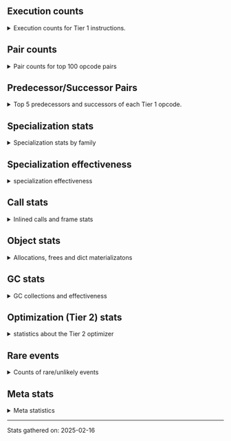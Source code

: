 ## Execution counts

<details>
<summary> Execution counts for Tier 1 instructions. </summary>


The "miss ratio" column shows the percentage of times the instruction
executed that it deoptimized. When this happens, the base unspecialized
instruction is not counted.

<table>
<thead>
<tr>
<th align="left">Name</th>
<th align="right">Base Count</th>
<th align="right">Head Count</th>
<th align="right">Change</th>
</tr>
</thead>
<tbody>
<tr>
<td align="left">JUMP_BACKWARD_NO_JIT</td>
<td align="right">13,055,480</td>
<td align="right">543</td>
<td align="right">-100.0%</td>
</tr>
<tr>
<td align="left">UNPACK_SEQUENCE_TUPLE</td>
<td align="right">857,665</td>
<td align="right">46,429</td>
<td align="right">-94.6%</td>
</tr>
<tr>
<td align="left">DICT_MERGE</td>
<td align="right">462,686</td>
<td align="right">59,119</td>
<td align="right">-87.2%</td>
</tr>
<tr>
<td align="left">COMPARE_OP</td>
<td align="right">355,072</td>
<td align="right">661,406</td>
<td align="right">86.3%</td>
</tr>
<tr>
<td align="left">BINARY_OP</td>
<td align="right">516,550</td>
<td align="right">108,609</td>
<td align="right">-79.0%</td>
</tr>
<tr>
<td align="left">POP_JUMP_IF_NONE</td>
<td align="right">1,128,854</td>
<td align="right">365,511</td>
<td align="right">-67.6%</td>
</tr>
<tr>
<td align="left">CALL_METHOD_DESCRIPTOR_O</td>
<td align="right">604,272</td>
<td align="right">204,594</td>
<td align="right">-66.1%</td>
</tr>
<tr>
<td align="left">BINARY_OP_SUBTRACT_FLOAT</td>
<td align="right">301,497</td>
<td align="right">467,869</td>
<td align="right">55.2%</td>
</tr>
<tr>
<td align="left">TO_BOOL_LIST</td>
<td align="right">624,000</td>
<td align="right">956,761</td>
<td align="right">53.3%</td>
</tr>
<tr>
<td align="left">LIST_EXTEND</td>
<td align="right">211,602</td>
<td align="right">322,538</td>
<td align="right">52.4%</td>
</tr>
<tr>
<td align="left">BINARY_OP_SUBSCR_LIST_INT</td>
<td align="right">219,916</td>
<td align="right">330,852</td>
<td align="right">50.4%</td>
</tr>
<tr>
<td align="left">LOAD_ATTR_PROPERTY</td>
<td align="right">467,655</td>
<td align="right">689,508</td>
<td align="right">47.4%</td>
</tr>
<tr>
<td align="left">LOAD_FAST_AND_CLEAR</td>
<td align="right">351,458</td>
<td align="right">517,896</td>
<td align="right">47.4%</td>
</tr>
<tr>
<td align="left">IMPORT_FROM</td>
<td align="right">234,936</td>
<td align="right">345,840</td>
<td align="right">47.2%</td>
</tr>
<tr>
<td align="left">IMPORT_NAME</td>
<td align="right">235,259</td>
<td align="right">346,163</td>
<td align="right">47.1%</td>
</tr>
<tr>
<td align="left">FOR_ITER_RANGE</td>
<td align="right">355,828</td>
<td align="right">522,241</td>
<td align="right">46.8%</td>
</tr>
<tr>
<td align="left">BINARY_OP_ADD_INT</td>
<td align="right">856,264</td>
<td align="right">456,804</td>
<td align="right">-46.7%</td>
</tr>
<tr>
<td align="left">BINARY_OP_ADD_FLOAT</td>
<td align="right">119,604</td>
<td align="right">173,806</td>
<td align="right">45.3%</td>
</tr>
<tr>
<td align="left">LIST_APPEND</td>
<td align="right">383,811</td>
<td align="right">549,342</td>
<td align="right">43.1%</td>
</tr>
<tr>
<td align="left">CALL_KW_PY</td>
<td align="right">136,063</td>
<td align="right">191,531</td>
<td align="right">40.8%</td>
</tr>
<tr>
<td align="left">UNARY_NOT</td>
<td align="right">138,621</td>
<td align="right">194,105</td>
<td align="right">40.0%</td>
</tr>
<tr>
<td align="left">CALL_BOUND_METHOD_GENERAL</td>
<td align="right">141,965</td>
<td align="right">197,441</td>
<td align="right">39.1%</td>
</tr>
<tr>
<td align="left">STORE_FAST_STORE_FAST</td>
<td align="right">3,187,441</td>
<td align="right">1,992,853</td>
<td align="right">-37.5%</td>
</tr>
<tr>
<td align="left">COMPARE_OP_STR</td>
<td align="right">1,015,107</td>
<td align="right">658,785</td>
<td align="right">-35.1%</td>
</tr>
<tr>
<td align="left">PUSH_NULL</td>
<td align="right">6,563,775</td>
<td align="right">4,506,075</td>
<td align="right">-31.3%</td>
</tr>
<tr>
<td align="left">CALL_BUILTIN_CLASS</td>
<td align="right">1,093,454</td>
<td align="right">1,426,292</td>
<td align="right">30.4%</td>
</tr>
<tr>
<td align="left">COMPARE_OP_INT</td>
<td align="right">2,399,502</td>
<td align="right">1,673,143</td>
<td align="right">-30.3%</td>
</tr>
<tr>
<td align="left">CALL_LIST_APPEND</td>
<td align="right">127,449</td>
<td align="right">92,299</td>
<td align="right">-27.6%</td>
</tr>
<tr>
<td align="left">POP_JUMP_IF_TRUE</td>
<td align="right">2,045,322</td>
<td align="right">2,564,778</td>
<td align="right">25.4%</td>
</tr>
<tr>
<td align="left">LOAD_ATTR_INSTANCE_VALUE</td>
<td align="right">15,707,699</td>
<td align="right">11,785,612</td>
<td align="right">-25.0%</td>
</tr>
<tr>
<td align="left">NOP</td>
<td align="right">7,224,015</td>
<td align="right">5,428,053</td>
<td align="right">-24.9%</td>
</tr>
<tr>
<td align="left">RETURN_VALUE</td>
<td align="right">19,011,805</td>
<td align="right">23,326,336</td>
<td align="right">22.7%</td>
</tr>
<tr>
<td align="left">LOAD_FAST_CHECK</td>
<td align="right">736,351</td>
<td align="right">902,731</td>
<td align="right">22.6%</td>
</tr>
<tr>
<td align="left">CALL_METHOD_DESCRIPTOR_NOARGS</td>
<td align="right">1,019,235</td>
<td align="right">1,240,758</td>
<td align="right">21.7%</td>
</tr>
<tr>
<td align="left">LOAD_ATTR_METHOD_NO_DICT</td>
<td align="right">4,370,148</td>
<td align="right">3,431,255</td>
<td align="right">-21.5%</td>
</tr>
<tr>
<td align="left">LOAD_CONST_MORTAL</td>
<td align="right">780,114</td>
<td align="right">946,485</td>
<td align="right">21.3%</td>
</tr>
<tr>
<td align="left">CALL_LEN</td>
<td align="right">262,855</td>
<td align="right">318,346</td>
<td align="right">21.1%</td>
</tr>
<tr>
<td align="left">STORE_ATTR_INSTANCE_VALUE</td>
<td align="right">3,429,669</td>
<td align="right">4,139,494</td>
<td align="right">20.7%</td>
</tr>
<tr>
<td align="left">CALL_METHOD_DESCRIPTOR_FAST</td>
<td align="right">1,546,936</td>
<td align="right">1,229,322</td>
<td align="right">-20.5%</td>
</tr>
<tr>
<td align="left">TO_BOOL_BOOL</td>
<td align="right">3,123,631</td>
<td align="right">3,725,776</td>
<td align="right">19.3%</td>
</tr>
<tr>
<td align="left">LOAD_ATTR</td>
<td align="right">5,764,771</td>
<td align="right">6,826,209</td>
<td align="right">18.4%</td>
</tr>
<tr>
<td align="left">LOAD_ATTR_NONDESCRIPTOR_WITH_VALUES</td>
<td align="right">975,897</td>
<td align="right">1,143,101</td>
<td align="right">17.1%</td>
</tr>
<tr>
<td align="left">BUILD_LIST</td>
<td align="right">1,082,058</td>
<td align="right">1,259,378</td>
<td align="right">16.4%</td>
</tr>
<tr>
<td align="left">GET_ITER</td>
<td align="right">2,311,916</td>
<td align="right">2,655,657</td>
<td align="right">14.9%</td>
</tr>
<tr>
<td align="left">CONTAINS_OP_DICT</td>
<td align="right">1,135,304</td>
<td align="right">969,332</td>
<td align="right">-14.6%</td>
</tr>
<tr>
<td align="left">UNARY_INVERT</td>
<td align="right">949,803</td>
<td align="right">815,721</td>
<td align="right">-14.1%</td>
</tr>
<tr>
<td align="left">STORE_SUBSCR_DICT</td>
<td align="right">1,197,941</td>
<td align="right">1,031,711</td>
<td align="right">-13.9%</td>
</tr>
<tr>
<td align="left">LOAD_SUPER_ATTR_METHOD</td>
<td align="right">1,145,820</td>
<td align="right">1,303,998</td>
<td align="right">13.8%</td>
</tr>
<tr>
<td align="left">BUILD_MAP</td>
<td align="right">1,343,105</td>
<td align="right">1,161,395</td>
<td align="right">-13.5%</td>
</tr>
<tr>
<td align="left">COPY_FREE_VARS</td>
<td align="right">1,174,069</td>
<td align="right">1,332,247</td>
<td align="right">13.5%</td>
</tr>
<tr>
<td align="left">INTERPRETER_EXIT</td>
<td align="right">7,091,197</td>
<td align="right">8,034,089</td>
<td align="right">13.3%</td>
</tr>
<tr>
<td align="left">LOAD_DEREF</td>
<td align="right">1,211,890</td>
<td align="right">1,370,068</td>
<td align="right">13.1%</td>
</tr>
<tr>
<td align="left">LOAD_SPECIAL</td>
<td align="right">2,851,222</td>
<td align="right">2,479,580</td>
<td align="right">-13.0%</td>
</tr>
<tr>
<td align="left">CALL_BUILTIN_FAST</td>
<td align="right">639,328</td>
<td align="right">715,047</td>
<td align="right">11.8%</td>
</tr>
<tr>
<td align="left">BUILD_TUPLE</td>
<td align="right">3,027,981</td>
<td align="right">3,381,080</td>
<td align="right">11.7%</td>
</tr>
<tr>
<td align="left">LOAD_CONST_IMMORTAL</td>
<td align="right">12,289,475</td>
<td align="right">13,635,173</td>
<td align="right">11.0%</td>
</tr>
<tr>
<td align="left">POP_TOP</td>
<td align="right">15,689,394</td>
<td align="right">17,333,835</td>
<td align="right">10.5%</td>
</tr>
<tr>
<td align="left">LOAD_GLOBAL_BUILTIN</td>
<td align="right">5,323,201</td>
<td align="right">5,853,194</td>
<td align="right">10.0%</td>
</tr>
<tr>
<td align="left">LOAD_ATTR_METHOD_WITH_VALUES</td>
<td align="right">5,361,336</td>
<td align="right">5,891,294</td>
<td align="right">9.9%</td>
</tr>
<tr>
<td align="left">TO_BOOL_INT</td>
<td align="right">3,088,739</td>
<td align="right">3,366,192</td>
<td align="right">9.0%</td>
</tr>
<tr>
<td align="left">POP_JUMP_IF_NOT_NONE</td>
<td align="right">2,896,871</td>
<td align="right">2,642,795</td>
<td align="right">-8.8%</td>
</tr>
<tr>
<td align="left">CALL_ISINSTANCE</td>
<td align="right">735,298</td>
<td align="right">671,619</td>
<td align="right">-8.7%</td>
</tr>
<tr>
<td align="left">CALL_PY_EXACT_ARGS</td>
<td align="right">8,388,300</td>
<td align="right">9,112,056</td>
<td align="right">8.6%</td>
</tr>
<tr>
<td align="left">RESUME_CHECK</td>
<td align="right">24,027,974</td>
<td align="right">25,948,756</td>
<td align="right">8.0%</td>
</tr>
<tr>
<td align="left">FOR_ITER_LIST</td>
<td align="right">6,883,813</td>
<td align="right">6,390,378</td>
<td align="right">-7.2%</td>
</tr>
<tr>
<td align="left">LOAD_GLOBAL_MODULE</td>
<td align="right">11,014,252</td>
<td align="right">11,791,442</td>
<td align="right">7.1%</td>
</tr>
<tr>
<td align="left">BINARY_OP_EXTEND</td>
<td align="right">4,235,828</td>
<td align="right">4,503,875</td>
<td align="right">6.3%</td>
</tr>
<tr>
<td align="left">TO_BOOL</td>
<td align="right">625,063</td>
<td align="right">589,932</td>
<td align="right">-5.6%</td>
</tr>
<tr>
<td align="left">LOAD_FAST_LOAD_FAST</td>
<td align="right">9,820,687</td>
<td align="right">10,230,479</td>
<td align="right">4.2%</td>
</tr>
<tr>
<td align="left">LOAD_FAST</td>
<td align="right">64,429,966</td>
<td align="right">62,001,873</td>
<td align="right">-3.8%</td>
</tr>
<tr>
<td align="left">POP_JUMP_IF_FALSE</td>
<td align="right">10,420,448</td>
<td align="right">10,083,482</td>
<td align="right">-3.2%</td>
</tr>
<tr>
<td align="left">TO_BOOL_ALWAYS_TRUE</td>
<td align="right">351</td>
<td align="right">340</td>
<td align="right">-3.1%</td>
</tr>
<tr>
<td align="left">CALL_PY_GENERAL</td>
<td align="right">2,634,822</td>
<td align="right">2,556,152</td>
<td align="right">-3.0%</td>
</tr>
<tr>
<td align="left">COPY</td>
<td align="right">6,559,498</td>
<td align="right">6,379,025</td>
<td align="right">-2.8%</td>
</tr>
<tr>
<td align="left">JUMP_BACKWARD_NO_INTERRUPT</td>
<td align="right">4,946</td>
<td align="right">4,821</td>
<td align="right">-2.5%</td>
</tr>
<tr>
<td align="left">JUMP_FORWARD</td>
<td align="right">1,098,169</td>
<td align="right">1,124,929</td>
<td align="right">2.4%</td>
</tr>
<tr>
<td align="left">CALL</td>
<td align="right">4,626</td>
<td align="right">4,518</td>
<td align="right">-2.3%</td>
</tr>
<tr>
<td align="left">STORE_FAST</td>
<td align="right">20,336,970</td>
<td align="right">19,873,846</td>
<td align="right">-2.3%</td>
</tr>
<tr>
<td align="left">POP_ITER</td>
<td align="right">1,643,511</td>
<td align="right">1,680,246</td>
<td align="right">2.2%</td>
</tr>
<tr>
<td align="left">LOAD_ATTR_MODULE</td>
<td align="right">2,447,534</td>
<td align="right">2,397,410</td>
<td align="right">-2.0%</td>
</tr>
<tr>
<td align="left">JUMP_BACKWARD</td>
<td align="right">105</td>
<td align="right">107</td>
<td align="right">1.9%</td>
</tr>
<tr>
<td align="left">UNPACK_SEQUENCE_TWO_TUPLE</td>
<td align="right">1,095,334</td>
<td align="right">1,115,566</td>
<td align="right">1.8%</td>
</tr>
<tr>
<td align="left">LOAD_GLOBAL</td>
<td align="right">3,256</td>
<td align="right">3,199</td>
<td align="right">-1.8%</td>
</tr>
<tr>
<td align="left">BINARY_OP_MULTIPLY_FLOAT</td>
<td align="right">69,638</td>
<td align="right">68,756</td>
<td align="right">-1.3%</td>
</tr>
<tr>
<td align="left">BINARY_OP_SUBSCR_STR_INT</td>
<td align="right">69,638</td>
<td align="right">68,756</td>
<td align="right">-1.3%</td>
</tr>
<tr>
<td align="left">RESUME</td>
<td align="right">484</td>
<td align="right">489</td>
<td align="right">1.0%</td>
</tr>
<tr>
<td align="left">CALL_BUILTIN_O</td>
<td align="right">87,314</td>
<td align="right">86,432</td>
<td align="right">-1.0%</td>
</tr>
<tr>
<td align="left">CHECK_EXC_MATCH</td>
<td align="right">13,345</td>
<td align="right">13,219</td>
<td align="right">-0.9%</td>
</tr>
<tr>
<td align="left">POP_EXCEPT</td>
<td align="right">17,568</td>
<td align="right">17,442</td>
<td align="right">-0.7%</td>
</tr>
<tr>
<td align="left">PUSH_EXC_INFO</td>
<td align="right">17,568</td>
<td align="right">17,442</td>
<td align="right">-0.7%</td>
</tr>
<tr>
<td align="left">CALL_NON_PY_GENERAL</td>
<td align="right">6,525,532</td>
<td align="right">6,487,107</td>
<td align="right">-0.6%</td>
</tr>
<tr>
<td align="left">LOAD_SMALL_INT</td>
<td align="right">3,331,370</td>
<td align="right">3,316,840</td>
<td align="right">-0.4%</td>
</tr>
<tr>
<td align="left">LOAD_CONST</td>
<td align="right">1,624</td>
<td align="right">1,627</td>
<td align="right">0.2%</td>
</tr>
<tr>
<td align="left">SWAP</td>
<td align="right">4,854,556</td>
<td align="right">4,860,026</td>
<td align="right">0.1%</td>
</tr>
<tr>
<td align="left">FOR_ITER</td>
<td align="right">940,663</td>
<td align="right">939,633</td>
<td align="right">-0.1%</td>
</tr>
<tr>
<td align="left">BINARY_OP_SUBTRACT_INT</td>
<td align="right">102,252</td>
<td align="right">102,161</td>
<td align="right">-0.1%</td>
</tr>
<tr>
<td align="left">LOAD_ATTR_METHOD_LAZY_DICT</td>
<td align="right">97,337</td>
<td align="right">97,405</td>
<td align="right">0.1%</td>
</tr>
<tr>
<td align="left">IS_OP</td>
<td align="right">34,054</td>
<td align="right">34,044</td>
<td align="right">-0.0%</td>
</tr>
<tr>
<td align="left">CALL_BOUND_METHOD_EXACT_ARGS</td>
<td align="right">35,132</td>
<td align="right">35,141</td>
<td align="right">0.0%</td>
</tr>
<tr>
<td align="left">STORE_FAST_LOAD_FAST</td>
<td align="right">4,724,481</td>
<td align="right">4,723,599</td>
<td align="right">-0.0%</td>
</tr>
<tr>
<td align="left">STORE_SUBSCR</td>
<td align="right">21,470</td>
<td align="right">21,467</td>
<td align="right">-0.0%</td>
</tr>
<tr>
<td align="left">CALL_BUILTIN_FAST_WITH_KEYWORDS</td>
<td align="right">928,794</td>
<td align="right">928,846</td>
<td align="right">0.0%</td>
</tr>
<tr>
<td align="left">TO_BOOL_NONE</td>
<td align="right">191,026</td>
<td align="right">191,016</td>
<td align="right">-0.0%</td>
</tr>
<tr>
<td align="left">STORE_ATTR</td>
<td align="right">81,660</td>
<td align="right">81,657</td>
<td align="right">-0.0%</td>
</tr>
<tr>
<td align="left">CALL_FUNCTION_EX</td>
<td align="right">1,818,692</td>
<td align="right">1,818,700</td>
<td align="right">0.0%</td>
</tr>
<tr>
<td align="left">YIELD_VALUE</td>
<td align="right">5,068,282</td>
<td align="right">5,068,282</td>
<td align="right">0.0%</td>
</tr>
<tr>
<td align="left">FOR_ITER_GEN</td>
<td align="right">4,653,742</td>
<td align="right">4,653,742</td>
<td align="right">0.0%</td>
</tr>
<tr>
<td align="left">CALL_TUPLE_1</td>
<td align="right">426,672</td>
<td align="right">426,672</td>
<td align="right">0.0%</td>
</tr>
<tr>
<td align="left">MAKE_CELL</td>
<td align="right">105,142</td>
<td align="right">105,142</td>
<td align="right">0.0%</td>
</tr>
<tr>
<td align="left">STORE_DEREF</td>
<td align="right">105,110</td>
<td align="right">105,110</td>
<td align="right">0.0%</td>
</tr>
<tr>
<td align="left">BINARY_OP_SUBSCR_DICT</td>
<td align="right">84,725</td>
<td align="right">84,725</td>
<td align="right">0.0%</td>
</tr>
<tr>
<td align="left">CALL_KW_NON_PY</td>
<td align="right">77,368</td>
<td align="right">77,368</td>
<td align="right">0.0%</td>
</tr>
<tr>
<td align="left">DELETE_SUBSCR</td>
<td align="right">67,589</td>
<td align="right">67,589</td>
<td align="right">0.0%</td>
</tr>
<tr>
<td align="left">DELETE_ATTR</td>
<td align="right">63,345</td>
<td align="right">63,345</td>
<td align="right">0.0%</td>
</tr>
<tr>
<td align="left">CALL_ALLOC_AND_ENTER_INIT</td>
<td align="right">55,866</td>
<td align="right">55,866</td>
<td align="right">0.0%</td>
</tr>
<tr>
<td align="left">EXIT_INIT_CHECK</td>
<td align="right">55,862</td>
<td align="right">55,862</td>
<td align="right">0.0%</td>
</tr>
<tr>
<td align="left">CALL_METHOD_DESCRIPTOR_FAST_WITH_KEYWORDS</td>
<td align="right">51,440</td>
<td align="right">51,440</td>
<td align="right">0.0%</td>
</tr>
<tr>
<td align="left">BINARY_OP_SUBSCR_TUPLE_INT</td>
<td align="right">44,014</td>
<td align="right">44,014</td>
<td align="right">0.0%</td>
</tr>
<tr>
<td align="left">MAKE_FUNCTION</td>
<td align="right">42,904</td>
<td align="right">42,904</td>
<td align="right">0.0%</td>
</tr>
<tr>
<td align="left">LOAD_ATTR_CLASS</td>
<td align="right">38,452</td>
<td align="right">38,452</td>
<td align="right">0.0%</td>
</tr>
<tr>
<td align="left">FORMAT_SIMPLE</td>
<td align="right">38,409</td>
<td align="right">38,409</td>
<td align="right">0.0%</td>
</tr>
<tr>
<td align="left">BUILD_STRING</td>
<td align="right">29,697</td>
<td align="right">29,697</td>
<td align="right">0.0%</td>
</tr>
<tr>
<td align="left">SET_FUNCTION_ATTRIBUTE</td>
<td align="right">29,559</td>
<td align="right">29,559</td>
<td align="right">0.0%</td>
</tr>
<tr>
<td align="left">LOAD_SUPER_ATTR_ATTR</td>
<td align="right">23,800</td>
<td align="right">23,800</td>
<td align="right">0.0%</td>
</tr>
<tr>
<td align="left">TO_BOOL_STR</td>
<td align="right">21,938</td>
<td align="right">21,938</td>
<td align="right">0.0%</td>
</tr>
<tr>
<td align="left">BINARY_OP_INPLACE_ADD_UNICODE</td>
<td align="right">20,988</td>
<td align="right">20,988</td>
<td align="right">0.0%</td>
</tr>
<tr>
<td align="left">FOR_ITER_TUPLE</td>
<td align="right">17,858</td>
<td align="right">17,858</td>
<td align="right">0.0%</td>
</tr>
<tr>
<td align="left">CONVERT_VALUE</td>
<td align="right">17,404</td>
<td align="right">17,404</td>
<td align="right">0.0%</td>
</tr>
<tr>
<td align="left">BINARY_SLICE</td>
<td align="right">14,143</td>
<td align="right">14,143</td>
<td align="right">0.0%</td>
</tr>
<tr>
<td align="left">RETURN_GENERATOR</td>
<td align="right">12,839</td>
<td align="right">12,839</td>
<td align="right">0.0%</td>
</tr>
<tr>
<td align="left">RERAISE</td>
<td align="right">12,672</td>
<td align="right">12,672</td>
<td align="right">0.0%</td>
</tr>
<tr>
<td align="left">LOAD_ATTR_SLOT</td>
<td align="right">10,286</td>
<td align="right">10,286</td>
<td align="right">0.0%</td>
</tr>
<tr>
<td align="left">STORE_ATTR_SLOT</td>
<td align="right">9,870</td>
<td align="right">9,870</td>
<td align="right">0.0%</td>
</tr>
<tr>
<td align="left">CALL_STR_1</td>
<td align="right">8,491</td>
<td align="right">8,491</td>
<td align="right">0.0%</td>
</tr>
<tr>
<td align="left">END_FOR</td>
<td align="right">8,446</td>
<td align="right">8,446</td>
<td align="right">0.0%</td>
</tr>
<tr>
<td align="left">RAISE_VARARGS</td>
<td align="right">4,227</td>
<td align="right">4,227</td>
<td align="right">0.0%</td>
</tr>
<tr>
<td align="left">WITH_EXCEPT_START</td>
<td align="right">4,223</td>
<td align="right">4,223</td>
<td align="right">0.0%</td>
</tr>
<tr>
<td align="left">STORE_NAME</td>
<td align="right">806</td>
<td align="right">806</td>
<td align="right">0.0%</td>
</tr>
<tr>
<td align="left">BINARY_OP_ADD_UNICODE</td>
<td align="right">522</td>
<td align="right">522</td>
<td align="right">0.0%</td>
</tr>
<tr>
<td align="left">CONTAINS_OP_SET</td>
<td align="right">415</td>
<td align="right">415</td>
<td align="right">0.0%</td>
</tr>
<tr>
<td align="left">CONTAINS_OP</td>
<td align="right">322</td>
<td align="right">322</td>
<td align="right">0.0%</td>
</tr>
<tr>
<td align="left">LOAD_NAME</td>
<td align="right">267</td>
<td align="right">267</td>
<td align="right">0.0%</td>
</tr>
<tr>
<td align="left">CALL_KW</td>
<td align="right">183</td>
<td align="right">183</td>
<td align="right">0.0%</td>
</tr>
<tr>
<td align="left">CALL_TYPE_1</td>
<td align="right">154</td>
<td align="right">154</td>
<td align="right">0.0%</td>
</tr>
<tr>
<td align="left">UNPACK_SEQUENCE</td>
<td align="right">149</td>
<td align="right">149</td>
<td align="right">0.0%</td>
</tr>
<tr>
<td align="left">EXTENDED_ARG</td>
<td align="right">129</td>
<td align="right">129</td>
<td align="right">0.0%</td>
</tr>
<tr>
<td align="left">DELETE_FAST</td>
<td align="right">128</td>
<td align="right">128</td>
<td align="right">0.0%</td>
</tr>
<tr>
<td align="left">LOAD_SUPER_ATTR</td>
<td align="right">68</td>
<td align="right">68</td>
<td align="right">0.0%</td>
</tr>
<tr>
<td align="left">LOAD_BUILD_CLASS</td>
<td align="right">42</td>
<td align="right">42</td>
<td align="right">0.0%</td>
</tr>
<tr>
<td align="left">LOAD_LOCALS</td>
<td align="right">38</td>
<td align="right">38</td>
<td align="right">0.0%</td>
</tr>
<tr>
<td align="left">COMPARE_OP_FLOAT</td>
<td align="right">29</td>
<td align="right">29</td>
<td align="right">0.0%</td>
</tr>
<tr>
<td align="left">CALL_INTRINSIC_1</td>
<td align="right">16</td>
<td align="right">16</td>
<td align="right">0.0%</td>
</tr>
<tr>
<td align="left">LOAD_ATTR_CLASS_WITH_METACLASS_CHECK</td>
<td align="right">12</td>
<td align="right">12</td>
<td align="right">0.0%</td>
</tr>
<tr>
<td align="left">DELETE_NAME</td>
<td align="right">6</td>
<td align="right">6</td>
<td align="right">0.0%</td>
</tr>
<tr>
<td align="left">STORE_GLOBAL</td>
<td align="right">4</td>
<td align="right">4</td>
<td align="right">0.0%</td>
</tr>
<tr>
<td align="left">BINARY_OP_SUBSCR_GETITEM</td>
<td align="right">3</td>
<td align="right">3</td>
<td align="right">0.0%</td>
</tr>
<tr>
<td align="left">BUILD_SET</td>
<td align="right">2</td>
<td align="right">2</td>
<td align="right">0.0%</td>
</tr>
<tr>
<td align="left">MAP_ADD</td>
<td align="right">1</td>
<td align="right">1</td>
<td align="right">0.0%</td>
</tr>
<tr>
<td align="left">JUMP_BACKWARD_JIT</td>
<td align="right"></td>
<td align="right">11,322,081</td>
<td align="right"></td>
</tr>
<tr>
<td align="left">ENTER_EXECUTOR</td>
<td align="right"></td>
<td align="right">1,902,349</td>
<td align="right"></td>
</tr>
<tr>
<td align="left">NOT_TAKEN</td>
<td align="right"></td>
<td align="right">16,579</td>
<td align="right"></td>
</tr>
</tbody>
</table>


</details>

## Pair counts

<details>
<summary> Pair counts for top 100 opcode pairs </summary>


Pairs of specialized operations that deoptimize and are then followed by
the corresponding unspecialized instruction are not counted as pairs.

Not included in comparative output.


</details>

## Predecessor/Successor Pairs

<details>
<summary> Top 5 predecessors and successors of each Tier 1 opcode. </summary>


This does not include the unspecialized instructions that occur after a
specialized instruction deoptimizes.

Not included in comparative output.


</details>

## Specialization stats

<details>
<summary> Specialization stats by family </summary>

### BINARY_OP

<details>
<summary> specialization stats for BINARY_OP family </summary>

<table>
<thead>
<tr>
<th align="left">Kind</th>
<th align="right">Base Count</th>
<th align="right">Base Ratio</th>
<th align="right">Head Count</th>
<th align="right">Head Ratio</th>
<th align="right">Change</th>
</tr>
</thead>
<tbody>
<tr>
<td align="left">
miss
<details>
<summary>ⓘ</summary>

Specialized instructions that deopt.
</details>
</td>
<td align="right">131,346</td>
<td align="right">2.0%</td>
<td align="right">13,521</td>
<td align="right">0.2%</td>
<td align="right">-89.7%</td>
</tr>
<tr>
<td align="left">
deferred
<details>
<summary>ⓘ</summary>

Lists the number of "deferred" (i.e. not specialized) instructions executed.
</details>
</td>
<td align="right">515,490</td>
<td align="right">7.8%</td>
<td align="right">107,668</td>
<td align="right">1.7%</td>
<td align="right">-79.1%</td>
</tr>
<tr>
<td align="left">
hit
<details>
<summary>ⓘ</summary>

Specialized instructions that complete.
</details>
</td>
<td align="right">5,993,543</td>
<td align="right">90.2%</td>
<td align="right">6,309,610</td>
<td align="right">98.1%</td>
<td align="right">5.3%</td>
</tr>
</tbody>
</table>

<table>
<thead>
<tr>
<th align="left">Success</th>
<th align="right">Base Count</th>
<th align="right">Base Ratio</th>
<th align="right">Head Count</th>
<th align="right">Head Ratio</th>
<th align="right">Change</th>
</tr>
</thead>
<tbody>
<tr>
<td align="left">Success</td>
<td align="right">2,738</td>
<td align="right">77.4%</td>
<td align="right">518</td>
<td align="right">43.2%</td>
<td align="right">-81.1%</td>
</tr>
<tr>
<td align="left">Failure</td>
<td align="right">799</td>
<td align="right">22.6%</td>
<td align="right">682</td>
<td align="right">56.8%</td>
<td align="right">-14.6%</td>
</tr>
</tbody>
</table>

<table>
<thead>
<tr>
<th align="left">Failure kind</th>
<th align="right">Base Count</th>
<th align="right">Base Ratio</th>
<th align="right">Head Count</th>
<th align="right">Head Ratio</th>
<th align="right">Change</th>
</tr>
</thead>
<tbody>
<tr>
<td align="left">subscr</td>
<td align="right">246</td>
<td align="right">30.8%</td>
<td align="right">139</td>
<td align="right">20.4%</td>
<td align="right">-43.5%</td>
</tr>
<tr>
<td align="left">remainder</td>
<td align="right">297</td>
<td align="right">37.2%</td>
<td align="right">287</td>
<td align="right">42.1%</td>
<td align="right">-3.4%</td>
</tr>
<tr>
<td align="left">add different types</td>
<td align="right">187</td>
<td align="right">23.4%</td>
<td align="right">187</td>
<td align="right">27.4%</td>
<td align="right">0.0%</td>
</tr>
<tr>
<td align="left">add other</td>
<td align="right">66</td>
<td align="right">8.3%</td>
<td align="right">66</td>
<td align="right">9.7%</td>
<td align="right">0.0%</td>
</tr>
<tr>
<td align="left">and int</td>
<td align="right">2</td>
<td align="right">0.3%</td>
<td align="right">2</td>
<td align="right">0.3%</td>
<td align="right">0.0%</td>
</tr>
<tr>
<td align="left">subscr list slice</td>
<td align="right">1</td>
<td align="right">0.1%</td>
<td align="right">1</td>
<td align="right">0.1%</td>
<td align="right">0.0%</td>
</tr>
</tbody>
</table>


</details>

### BINARY_SLICE

<details>
<summary> specialization stats for BINARY_SLICE family </summary>

<table>
<thead>
<tr>
<th align="left">Kind</th>
<th align="right">Base Count</th>
<th align="right">Base Ratio</th>
<th align="right">Head Count</th>
<th align="right">Head Ratio</th>
<th align="right">Change</th>
</tr>
</thead>
<tbody>
<tr>
<td align="left">
deferred
<details>
<summary>ⓘ</summary>

Lists the number of "deferred" (i.e. not specialized) instructions executed.
</details>
</td>
<td align="right">14,143</td>
<td align="right">100.0%</td>
<td align="right">14,143</td>
<td align="right">100.0%</td>
<td align="right">0.0%</td>
</tr>
</tbody>
</table>


</details>

### CALL

<details>
<summary> specialization stats for CALL family </summary>

<table>
<thead>
<tr>
<th align="left">Kind</th>
<th align="right">Base Count</th>
<th align="right">Base Ratio</th>
<th align="right">Head Count</th>
<th align="right">Head Ratio</th>
<th align="right">Change</th>
</tr>
</thead>
<tbody>
<tr>
<td align="left">
hit
<details>
<summary>ⓘ</summary>

Specialized instructions that complete.
</details>
</td>
<td align="right">16,045,327</td>
<td align="right">100.0%</td>
<td align="right">16,637,721</td>
<td align="right">100.0%</td>
<td align="right">3.7%</td>
</tr>
<tr>
<td align="left">
deferred
<details>
<summary>ⓘ</summary>

Lists the number of "deferred" (i.e. not specialized) instructions executed.
</details>
</td>
<td align="right">2,012</td>
<td align="right">0.0%</td>
<td align="right">2,012</td>
<td align="right">0.0%</td>
<td align="right">0.0%</td>
</tr>
<tr>
<td align="left">
miss
<details>
<summary>ⓘ</summary>

Specialized instructions that deopt.
</details>
</td>
<td align="right">795</td>
<td align="right">0.0%</td>
<td align="right">795</td>
<td align="right">0.0%</td>
<td align="right">0.0%</td>
</tr>
</tbody>
</table>

<table>
<thead>
<tr>
<th align="left">Success</th>
<th align="right">Base Count</th>
<th align="right">Base Ratio</th>
<th align="right">Head Count</th>
<th align="right">Head Ratio</th>
<th align="right">Change</th>
</tr>
</thead>
<tbody>
<tr>
<td align="left">Success</td>
<td align="right">3,409</td>
<td align="right">100.0%</td>
<td align="right">3,301</td>
<td align="right">100.0%</td>
<td align="right">-3.2%</td>
</tr>
<tr>
<td align="left">Failure</td>
<td align="right">0</td>
<td align="right">0.0%</td>
<td align="right">0</td>
<td align="right">0.0%</td>
<td align="right"></td>
</tr>
</tbody>
</table>


</details>

### CALL_KW

<details>
<summary> specialization stats for CALL_KW family </summary>

<table>
<thead>
<tr>
<th align="left">Kind</th>
<th align="right">Base Count</th>
<th align="right">Base Ratio</th>
<th align="right">Head Count</th>
<th align="right">Head Ratio</th>
<th align="right">Change</th>
</tr>
</thead>
<tbody>
<tr>
<td align="left">
deferred
<details>
<summary>ⓘ</summary>

Lists the number of "deferred" (i.e. not specialized) instructions executed.
</details>
</td>
<td align="right">43</td>
<td align="right">23.5%</td>
<td align="right">43</td>
<td align="right">23.5%</td>
<td align="right">0.0%</td>
</tr>
</tbody>
</table>

<table>
<thead>
<tr>
<th align="left">Success</th>
<th align="right">Base Count</th>
<th align="right">Base Ratio</th>
<th align="right">Head Count</th>
<th align="right">Head Ratio</th>
<th align="right">Change</th>
</tr>
</thead>
<tbody>
<tr>
<td align="left">Success</td>
<td align="right">140</td>
<td align="right">100.0%</td>
<td align="right">140</td>
<td align="right">100.0%</td>
<td align="right">0.0%</td>
</tr>
<tr>
<td align="left">Failure</td>
<td align="right">0</td>
<td align="right">0.0%</td>
<td align="right">0</td>
<td align="right">0.0%</td>
<td align="right"></td>
</tr>
</tbody>
</table>


</details>

### COMPARE_OP

<details>
<summary> specialization stats for COMPARE_OP family </summary>

<table>
<thead>
<tr>
<th align="left">Kind</th>
<th align="right">Base Count</th>
<th align="right">Base Ratio</th>
<th align="right">Head Count</th>
<th align="right">Head Ratio</th>
<th align="right">Change</th>
</tr>
</thead>
<tbody>
<tr>
<td align="left">
deferred
<details>
<summary>ⓘ</summary>

Lists the number of "deferred" (i.e. not specialized) instructions executed.
</details>
</td>
<td align="right">352,451</td>
<td align="right">9.3%</td>
<td align="right">660,328</td>
<td align="right">22.1%</td>
<td align="right">87.4%</td>
</tr>
<tr>
<td align="left">
miss
<details>
<summary>ⓘ</summary>

Specialized instructions that deopt.
</details>
</td>
<td align="right">102,122</td>
<td align="right">2.7%</td>
<td align="right">14,424</td>
<td align="right">0.5%</td>
<td align="right">-85.9%</td>
</tr>
<tr>
<td align="left">
hit
<details>
<summary>ⓘ</summary>

Specialized instructions that complete.
</details>
</td>
<td align="right">3,312,516</td>
<td align="right">87.9%</td>
<td align="right">2,317,533</td>
<td align="right">77.4%</td>
<td align="right">-30.0%</td>
</tr>
</tbody>
</table>

<table>
<thead>
<tr>
<th align="left">Success</th>
<th align="right">Base Count</th>
<th align="right">Base Ratio</th>
<th align="right">Head Count</th>
<th align="right">Head Ratio</th>
<th align="right">Change</th>
</tr>
</thead>
<tbody>
<tr>
<td align="left">Success</td>
<td align="right">2,198</td>
<td align="right">48.4%</td>
<td align="right">523</td>
<td align="right">39.0%</td>
<td align="right">-76.2%</td>
</tr>
<tr>
<td align="left">Failure</td>
<td align="right">2,339</td>
<td align="right">51.6%</td>
<td align="right">817</td>
<td align="right">61.0%</td>
<td align="right">-65.1%</td>
</tr>
</tbody>
</table>

<table>
<thead>
<tr>
<th align="left">Failure kind</th>
<th align="right">Base Count</th>
<th align="right">Base Ratio</th>
<th align="right">Head Count</th>
<th align="right">Head Ratio</th>
<th align="right">Change</th>
</tr>
</thead>
<tbody>
<tr>
<td align="left">float long</td>
<td align="right">2,042</td>
<td align="right">87.3%</td>
<td align="right">530</td>
<td align="right">64.9%</td>
<td align="right">-74.0%</td>
</tr>
<tr>
<td align="left">different types</td>
<td align="right">156</td>
<td align="right">6.7%</td>
<td align="right">146</td>
<td align="right">17.9%</td>
<td align="right">-6.4%</td>
</tr>
<tr>
<td align="left">big int</td>
<td align="right">96</td>
<td align="right">4.1%</td>
<td align="right">96</td>
<td align="right">11.8%</td>
<td align="right">0.0%</td>
</tr>
<tr>
<td align="left">bytes</td>
<td align="right">44</td>
<td align="right">1.9%</td>
<td align="right">44</td>
<td align="right">5.4%</td>
<td align="right">0.0%</td>
</tr>
<tr>
<td align="left">list</td>
<td align="right">1</td>
<td align="right">0.0%</td>
<td align="right">1</td>
<td align="right">0.1%</td>
<td align="right">0.0%</td>
</tr>
</tbody>
</table>


</details>

### CONTAINS_OP

<details>
<summary> specialization stats for CONTAINS_OP family </summary>

<table>
<thead>
<tr>
<th align="left">Kind</th>
<th align="right">Base Count</th>
<th align="right">Base Ratio</th>
<th align="right">Head Count</th>
<th align="right">Head Ratio</th>
<th align="right">Change</th>
</tr>
</thead>
<tbody>
<tr>
<td align="left">
hit
<details>
<summary>ⓘ</summary>

Specialized instructions that complete.
</details>
</td>
<td align="right">1,135,719</td>
<td align="right">100.0%</td>
<td align="right">969,747</td>
<td align="right">100.0%</td>
<td align="right">-14.6%</td>
</tr>
<tr>
<td align="left">
deferred
<details>
<summary>ⓘ</summary>

Lists the number of "deferred" (i.e. not specialized) instructions executed.
</details>
</td>
<td align="right">270</td>
<td align="right">0.0%</td>
<td align="right">270</td>
<td align="right">0.0%</td>
<td align="right">0.0%</td>
</tr>
</tbody>
</table>

<table>
<thead>
<tr>
<th align="left">Success</th>
<th align="right">Base Count</th>
<th align="right">Base Ratio</th>
<th align="right">Head Count</th>
<th align="right">Head Ratio</th>
<th align="right">Change</th>
</tr>
</thead>
<tbody>
<tr>
<td align="left">Success</td>
<td align="right">9</td>
<td align="right">17.3%</td>
<td align="right">9</td>
<td align="right">17.3%</td>
<td align="right">0.0%</td>
</tr>
<tr>
<td align="left">Failure</td>
<td align="right">43</td>
<td align="right">82.7%</td>
<td align="right">43</td>
<td align="right">82.7%</td>
<td align="right">0.0%</td>
</tr>
</tbody>
</table>

<table>
<thead>
<tr>
<th align="left">Failure kind</th>
<th align="right">Base Count</th>
<th align="right">Base Ratio</th>
<th align="right">Head Count</th>
<th align="right">Head Ratio</th>
<th align="right">Change</th>
</tr>
</thead>
<tbody>
<tr>
<td align="left">tuple</td>
<td align="right">43</td>
<td align="right">100.0%</td>
<td align="right">43</td>
<td align="right">100.0%</td>
<td align="right">0.0%</td>
</tr>
</tbody>
</table>


</details>

### FOR_ITER

<details>
<summary> specialization stats for FOR_ITER family </summary>

<table>
<thead>
<tr>
<th align="left">Kind</th>
<th align="right">Base Count</th>
<th align="right">Base Ratio</th>
<th align="right">Head Count</th>
<th align="right">Head Ratio</th>
<th align="right">Change</th>
</tr>
</thead>
<tbody>
<tr>
<td align="left">
hit
<details>
<summary>ⓘ</summary>

Specialized instructions that complete.
</details>
</td>
<td align="right">11,911,241</td>
<td align="right">92.7%</td>
<td align="right">11,584,219</td>
<td align="right">92.5%</td>
<td align="right">-2.7%</td>
</tr>
<tr>
<td align="left">
deferred
<details>
<summary>ⓘ</summary>

Lists the number of "deferred" (i.e. not specialized) instructions executed.
</details>
</td>
<td align="right">940,122</td>
<td align="right">7.3%</td>
<td align="right">939,093</td>
<td align="right">7.5%</td>
<td align="right">-0.1%</td>
</tr>
</tbody>
</table>

<table>
<thead>
<tr>
<th align="left">Success</th>
<th align="right">Base Count</th>
<th align="right">Base Ratio</th>
<th align="right">Head Count</th>
<th align="right">Head Ratio</th>
<th align="right">Change</th>
</tr>
</thead>
<tbody>
<tr>
<td align="left">Success</td>
<td align="right">53</td>
<td align="right">9.8%</td>
<td align="right">52</td>
<td align="right">9.6%</td>
<td align="right">-1.9%</td>
</tr>
<tr>
<td align="left">Failure</td>
<td align="right">488</td>
<td align="right">90.2%</td>
<td align="right">488</td>
<td align="right">90.4%</td>
<td align="right">0.0%</td>
</tr>
</tbody>
</table>

<table>
<thead>
<tr>
<th align="left">Failure kind</th>
<th align="right">Base Count</th>
<th align="right">Base Ratio</th>
<th align="right">Head Count</th>
<th align="right">Head Ratio</th>
<th align="right">Change</th>
</tr>
</thead>
<tbody>
<tr>
<td align="left">other</td>
<td align="right">164</td>
<td align="right">33.6%</td>
<td align="right">164</td>
<td align="right">33.6%</td>
<td align="right">0.0%</td>
</tr>
<tr>
<td align="left">enumerate</td>
<td align="right">164</td>
<td align="right">33.6%</td>
<td align="right">164</td>
<td align="right">33.6%</td>
<td align="right">0.0%</td>
</tr>
<tr>
<td align="left">itertools</td>
<td align="right">77</td>
<td align="right">15.8%</td>
<td align="right">77</td>
<td align="right">15.8%</td>
<td align="right">0.0%</td>
</tr>
<tr>
<td align="left">callable</td>
<td align="right">70</td>
<td align="right">14.3%</td>
<td align="right">70</td>
<td align="right">14.3%</td>
<td align="right">0.0%</td>
</tr>
<tr>
<td align="left">dict items</td>
<td align="right">7</td>
<td align="right">1.4%</td>
<td align="right">7</td>
<td align="right">1.4%</td>
<td align="right">0.0%</td>
</tr>
<tr>
<td align="left">dict values</td>
<td align="right">3</td>
<td align="right">0.6%</td>
<td align="right">3</td>
<td align="right">0.6%</td>
<td align="right">0.0%</td>
</tr>
<tr>
<td align="left">set</td>
<td align="right">2</td>
<td align="right">0.4%</td>
<td align="right">2</td>
<td align="right">0.4%</td>
<td align="right">0.0%</td>
</tr>
<tr>
<td align="left">reversed list</td>
<td align="right">1</td>
<td align="right">0.2%</td>
<td align="right">1</td>
<td align="right">0.2%</td>
<td align="right">0.0%</td>
</tr>
</tbody>
</table>


</details>

### LOAD_ATTR

<details>
<summary> specialization stats for LOAD_ATTR family </summary>

<table>
<thead>
<tr>
<th align="left">Kind</th>
<th align="right">Base Count</th>
<th align="right">Base Ratio</th>
<th align="right">Head Count</th>
<th align="right">Head Ratio</th>
<th align="right">Change</th>
</tr>
</thead>
<tbody>
<tr>
<td align="left">
deferred
<details>
<summary>ⓘ</summary>

Lists the number of "deferred" (i.e. not specialized) instructions executed.
</details>
</td>
<td align="right">5,753,999</td>
<td align="right">16.3%</td>
<td align="right">6,815,506</td>
<td align="right">21.1%</td>
<td align="right">18.4%</td>
</tr>
<tr>
<td align="left">
hit
<details>
<summary>ⓘ</summary>

Specialized instructions that complete.
</details>
</td>
<td align="right">29,089,909</td>
<td align="right">82.5%</td>
<td align="right">25,097,900</td>
<td align="right">77.7%</td>
<td align="right">-13.7%</td>
</tr>
<tr>
<td align="left">
miss
<details>
<summary>ⓘ</summary>

Specialized instructions that deopt.
</details>
</td>
<td align="right">386,447</td>
<td align="right">1.1%</td>
<td align="right">386,435</td>
<td align="right">1.2%</td>
<td align="right">-0.0%</td>
</tr>
<tr>
<td align="left">
deopt
<details>
<summary>ⓘ</summary>

Specialized instructions that deopt.
</details>
</td>
<td align="right">6</td>
<td align="right">0.0%</td>
<td align="right">6</td>
<td align="right">0.0%</td>
<td align="right">0.0%</td>
</tr>
</tbody>
</table>

<table>
<thead>
<tr>
<th align="left">Success</th>
<th align="right">Base Count</th>
<th align="right">Base Ratio</th>
<th align="right">Head Count</th>
<th align="right">Head Ratio</th>
<th align="right">Change</th>
</tr>
</thead>
<tbody>
<tr>
<td align="left">Failure</td>
<td align="right">6,182</td>
<td align="right">34.8%</td>
<td align="right">6,261</td>
<td align="right">35.4%</td>
<td align="right">1.3%</td>
</tr>
<tr>
<td align="left">Success</td>
<td align="right">11,586</td>
<td align="right">65.2%</td>
<td align="right">11,438</td>
<td align="right">64.6%</td>
<td align="right">-1.3%</td>
</tr>
</tbody>
</table>

<table>
<thead>
<tr>
<th align="left">Failure kind</th>
<th align="right">Base Count</th>
<th align="right">Base Ratio</th>
<th align="right">Head Count</th>
<th align="right">Head Ratio</th>
<th align="right">Change</th>
</tr>
</thead>
<tbody>
<tr>
<td align="left">overriding descriptor</td>
<td align="right">1,314</td>
<td align="right">21.3%</td>
<td align="right">1,462</td>
<td align="right">23.4%</td>
<td align="right">11.3%</td>
</tr>
<tr>
<td align="left">method</td>
<td align="right">1,463</td>
<td align="right">23.7%</td>
<td align="right">1,328</td>
<td align="right">21.2%</td>
<td align="right">-9.2%</td>
</tr>
<tr>
<td align="left">non overriding descriptor</td>
<td align="right">740</td>
<td align="right">12.0%</td>
<td align="right">736</td>
<td align="right">11.8%</td>
<td align="right">-0.5%</td>
</tr>
<tr>
<td align="left">overridden</td>
<td align="right">683</td>
<td align="right">11.0%</td>
<td align="right">681</td>
<td align="right">10.9%</td>
<td align="right">-0.3%</td>
</tr>
<tr>
<td align="left">non object slot</td>
<td align="right">460</td>
<td align="right">7.4%</td>
<td align="right">460</td>
<td align="right">7.3%</td>
<td align="right">0.0%</td>
</tr>
<tr>
<td align="left">mutable class</td>
<td align="right">71</td>
<td align="right">1.1%</td>
<td align="right">71</td>
<td align="right">1.1%</td>
<td align="right">0.0%</td>
</tr>
<tr>
<td align="left">class method obj</td>
<td align="right">68</td>
<td align="right">1.1%</td>
<td align="right">68</td>
<td align="right">1.1%</td>
<td align="right">0.0%</td>
</tr>
<tr>
<td align="left">not managed dict</td>
<td align="right">45</td>
<td align="right">0.7%</td>
<td align="right">45</td>
<td align="right">0.7%</td>
<td align="right">0.0%</td>
</tr>
<tr>
<td align="left">metaclass attribute</td>
<td align="right">23</td>
<td align="right">0.4%</td>
<td align="right">23</td>
<td align="right">0.4%</td>
<td align="right">0.0%</td>
</tr>
</tbody>
</table>


</details>

### LOAD_GLOBAL

<details>
<summary> specialization stats for LOAD_GLOBAL family </summary>

<table>
<thead>
<tr>
<th align="left">Kind</th>
<th align="right">Base Count</th>
<th align="right">Base Ratio</th>
<th align="right">Head Count</th>
<th align="right">Head Ratio</th>
<th align="right">Change</th>
</tr>
</thead>
<tbody>
<tr>
<td align="left">
hit
<details>
<summary>ⓘ</summary>

Specialized instructions that complete.
</details>
</td>
<td align="right">16,337,210</td>
<td align="right">100.0%</td>
<td align="right">17,644,393</td>
<td align="right">100.0%</td>
<td align="right">8.0%</td>
</tr>
<tr>
<td align="left">
deferred
<details>
<summary>ⓘ</summary>

Lists the number of "deferred" (i.e. not specialized) instructions executed.
</details>
</td>
<td align="right">847</td>
<td align="right">0.0%</td>
<td align="right">846</td>
<td align="right">0.0%</td>
<td align="right">-0.1%</td>
</tr>
<tr>
<td align="left">
deopt
<details>
<summary>ⓘ</summary>

Specialized instructions that deopt.
</details>
</td>
<td align="right">9</td>
<td align="right">0.0%</td>
<td align="right">9</td>
<td align="right">0.0%</td>
<td align="right">0.0%</td>
</tr>
<tr>
<td align="left">
miss
<details>
<summary>ⓘ</summary>

Specialized instructions that deopt.
</details>
</td>
<td align="right">243</td>
<td align="right">0.0%</td>
<td align="right">243</td>
<td align="right">0.0%</td>
<td align="right">0.0%</td>
</tr>
</tbody>
</table>

<table>
<thead>
<tr>
<th align="left">Success</th>
<th align="right">Base Count</th>
<th align="right">Base Ratio</th>
<th align="right">Head Count</th>
<th align="right">Head Ratio</th>
<th align="right">Change</th>
</tr>
</thead>
<tbody>
<tr>
<td align="left">Success</td>
<td align="right">2,415</td>
<td align="right">100.0%</td>
<td align="right">2,359</td>
<td align="right">100.0%</td>
<td align="right">-2.3%</td>
</tr>
<tr>
<td align="left">Failure</td>
<td align="right">0</td>
<td align="right">0.0%</td>
<td align="right">0</td>
<td align="right">0.0%</td>
<td align="right"></td>
</tr>
</tbody>
</table>


</details>

### LOAD_SUPER_ATTR

<details>
<summary> specialization stats for LOAD_SUPER_ATTR family </summary>

<table>
<thead>
<tr>
<th align="left">Kind</th>
<th align="right">Base Count</th>
<th align="right">Base Ratio</th>
<th align="right">Head Count</th>
<th align="right">Head Ratio</th>
<th align="right">Change</th>
</tr>
</thead>
<tbody>
<tr>
<td align="left">
hit
<details>
<summary>ⓘ</summary>

Specialized instructions that complete.
</details>
</td>
<td align="right">1,169,620</td>
<td align="right">100.0%</td>
<td align="right">1,327,798</td>
<td align="right">100.0%</td>
<td align="right">13.5%</td>
</tr>
<tr>
<td align="left">
deferred
<details>
<summary>ⓘ</summary>

Lists the number of "deferred" (i.e. not specialized) instructions executed.
</details>
</td>
<td align="right">13</td>
<td align="right">0.0%</td>
<td align="right">13</td>
<td align="right">0.0%</td>
<td align="right">0.0%</td>
</tr>
</tbody>
</table>

<table>
<thead>
<tr>
<th align="left">Success</th>
<th align="right">Base Count</th>
<th align="right">Base Ratio</th>
<th align="right">Head Count</th>
<th align="right">Head Ratio</th>
<th align="right">Change</th>
</tr>
</thead>
<tbody>
<tr>
<td align="left">Success</td>
<td align="right">55</td>
<td align="right">100.0%</td>
<td align="right">55</td>
<td align="right">100.0%</td>
<td align="right">0.0%</td>
</tr>
<tr>
<td align="left">Failure</td>
<td align="right">0</td>
<td align="right">0.0%</td>
<td align="right">0</td>
<td align="right">0.0%</td>
<td align="right"></td>
</tr>
</tbody>
</table>


</details>

### STORE_ATTR

<details>
<summary> specialization stats for STORE_ATTR family </summary>

<table>
<thead>
<tr>
<th align="left">Kind</th>
<th align="right">Base Count</th>
<th align="right">Base Ratio</th>
<th align="right">Head Count</th>
<th align="right">Head Ratio</th>
<th align="right">Change</th>
</tr>
</thead>
<tbody>
<tr>
<td align="left">
hit
<details>
<summary>ⓘ</summary>

Specialized instructions that complete.
</details>
</td>
<td align="right">3,299,139</td>
<td align="right">93.7%</td>
<td align="right">4,008,964</td>
<td align="right">94.8%</td>
<td align="right">21.5%</td>
</tr>
<tr>
<td align="left">
deferred
<details>
<summary>ⓘ</summary>

Lists the number of "deferred" (i.e. not specialized) instructions executed.
</details>
</td>
<td align="right">79,937</td>
<td align="right">2.3%</td>
<td align="right">79,936</td>
<td align="right">1.9%</td>
<td align="right">-0.0%</td>
</tr>
<tr>
<td align="left">
miss
<details>
<summary>ⓘ</summary>

Specialized instructions that deopt.
</details>
</td>
<td align="right">140,400</td>
<td align="right">4.0%</td>
<td align="right">140,400</td>
<td align="right">3.3%</td>
<td align="right">0.0%</td>
</tr>
</tbody>
</table>

<table>
<thead>
<tr>
<th align="left">Success</th>
<th align="right">Base Count</th>
<th align="right">Base Ratio</th>
<th align="right">Head Count</th>
<th align="right">Head Ratio</th>
<th align="right">Change</th>
</tr>
</thead>
<tbody>
<tr>
<td align="left">Success</td>
<td align="right">3,616</td>
<td align="right">83.0%</td>
<td align="right">3,614</td>
<td align="right">82.9%</td>
<td align="right">-0.1%</td>
</tr>
<tr>
<td align="left">Failure</td>
<td align="right">743</td>
<td align="right">17.0%</td>
<td align="right">743</td>
<td align="right">17.1%</td>
<td align="right">0.0%</td>
</tr>
</tbody>
</table>

<table>
<thead>
<tr>
<th align="left">Failure kind</th>
<th align="right">Base Count</th>
<th align="right">Base Ratio</th>
<th align="right">Head Count</th>
<th align="right">Head Ratio</th>
<th align="right">Change</th>
</tr>
</thead>
<tbody>
<tr>
<td align="left">other</td>
<td align="right">691</td>
<td align="right">93.0%</td>
<td align="right">717</td>
<td align="right">96.5%</td>
<td align="right">3.8%</td>
</tr>
<tr>
<td align="left">property</td>
<td align="right">344</td>
<td align="right">46.3%</td>
<td align="right">344</td>
<td align="right">46.3%</td>
<td align="right">0.0%</td>
</tr>
<tr>
<td align="left">class attr simple</td>
<td align="right">206</td>
<td align="right">27.7%</td>
<td align="right">206</td>
<td align="right">27.7%</td>
<td align="right">0.0%</td>
</tr>
<tr>
<td align="left">split dict</td>
<td align="right">44</td>
<td align="right">5.9%</td>
<td align="right">44</td>
<td align="right">5.9%</td>
<td align="right">0.0%</td>
</tr>
<tr>
<td align="left">not in keys</td>
<td align="right">10</td>
<td align="right">1.3%</td>
<td align="right">10</td>
<td align="right">1.3%</td>
<td align="right">0.0%</td>
</tr>
</tbody>
</table>


</details>

### STORE_SUBSCR

<details>
<summary> specialization stats for STORE_SUBSCR family </summary>

<table>
<thead>
<tr>
<th align="left">Kind</th>
<th align="right">Base Count</th>
<th align="right">Base Ratio</th>
<th align="right">Head Count</th>
<th align="right">Head Ratio</th>
<th align="right">Change</th>
</tr>
</thead>
<tbody>
<tr>
<td align="left">
hit
<details>
<summary>ⓘ</summary>

Specialized instructions that complete.
</details>
</td>
<td align="right">1,197,941</td>
<td align="right">98.2%</td>
<td align="right">1,031,711</td>
<td align="right">98.0%</td>
<td align="right">-13.9%</td>
</tr>
<tr>
<td align="left">
deferred
<details>
<summary>ⓘ</summary>

Lists the number of "deferred" (i.e. not specialized) instructions executed.
</details>
</td>
<td align="right">21,264</td>
<td align="right">1.7%</td>
<td align="right">21,263</td>
<td align="right">2.0%</td>
<td align="right">-0.0%</td>
</tr>
</tbody>
</table>

<table>
<thead>
<tr>
<th align="left">Success</th>
<th align="right">Base Count</th>
<th align="right">Base Ratio</th>
<th align="right">Head Count</th>
<th align="right">Head Ratio</th>
<th align="right">Change</th>
</tr>
</thead>
<tbody>
<tr>
<td align="left">Success</td>
<td align="right">19</td>
<td align="right">9.2%</td>
<td align="right">17</td>
<td align="right">8.3%</td>
<td align="right">-10.5%</td>
</tr>
<tr>
<td align="left">Failure</td>
<td align="right">187</td>
<td align="right">90.8%</td>
<td align="right">187</td>
<td align="right">91.7%</td>
<td align="right">0.0%</td>
</tr>
</tbody>
</table>

<table>
<thead>
<tr>
<th align="left">Failure kind</th>
<th align="right">Base Count</th>
<th align="right">Base Ratio</th>
<th align="right">Head Count</th>
<th align="right">Head Ratio</th>
<th align="right">Change</th>
</tr>
</thead>
<tbody>
<tr>
<td align="left">py simple</td>
<td align="right">119</td>
<td align="right">63.6%</td>
<td align="right">119</td>
<td align="right">63.6%</td>
<td align="right">0.0%</td>
</tr>
<tr>
<td align="left">other</td>
<td align="right">68</td>
<td align="right">36.4%</td>
<td align="right">68</td>
<td align="right">36.4%</td>
<td align="right">0.0%</td>
</tr>
</tbody>
</table>


</details>

### TO_BOOL

<details>
<summary> specialization stats for TO_BOOL family </summary>

<table>
<thead>
<tr>
<th align="left">Kind</th>
<th align="right">Base Count</th>
<th align="right">Base Ratio</th>
<th align="right">Head Count</th>
<th align="right">Head Ratio</th>
<th align="right">Change</th>
</tr>
</thead>
<tbody>
<tr>
<td align="left">
hit
<details>
<summary>ⓘ</summary>

Specialized instructions that complete.
</details>
</td>
<td align="right">7,049,306</td>
<td align="right">91.9%</td>
<td align="right">8,261,655</td>
<td align="right">93.3%</td>
<td align="right">17.2%</td>
</tr>
<tr>
<td align="left">
deferred
<details>
<summary>ⓘ</summary>

Lists the number of "deferred" (i.e. not specialized) instructions executed.
</details>
</td>
<td align="right">623,740</td>
<td align="right">8.1%</td>
<td align="right">588,634</td>
<td align="right">6.7%</td>
<td align="right">-5.6%</td>
</tr>
<tr>
<td align="left">
miss
<details>
<summary>ⓘ</summary>

Specialized instructions that deopt.
</details>
</td>
<td align="right">28</td>
<td align="right">0.0%</td>
<td align="right">28</td>
<td align="right">0.0%</td>
<td align="right">0.0%</td>
</tr>
</tbody>
</table>

<table>
<thead>
<tr>
<th align="left">Success</th>
<th align="right">Base Count</th>
<th align="right">Base Ratio</th>
<th align="right">Head Count</th>
<th align="right">Head Ratio</th>
<th align="right">Change</th>
</tr>
</thead>
<tbody>
<tr>
<td align="left">Success</td>
<td align="right">463</td>
<td align="right">35.0%</td>
<td align="right">452</td>
<td align="right">34.8%</td>
<td align="right">-2.4%</td>
</tr>
<tr>
<td align="left">Failure</td>
<td align="right">860</td>
<td align="right">65.0%</td>
<td align="right">846</td>
<td align="right">65.2%</td>
<td align="right">-1.6%</td>
</tr>
</tbody>
</table>

<table>
<thead>
<tr>
<th align="left">Failure kind</th>
<th align="right">Base Count</th>
<th align="right">Base Ratio</th>
<th align="right">Head Count</th>
<th align="right">Head Ratio</th>
<th align="right">Change</th>
</tr>
</thead>
<tbody>
<tr>
<td align="left">mapping</td>
<td align="right">316</td>
<td align="right">36.7%</td>
<td align="right">299</td>
<td align="right">35.3%</td>
<td align="right">-5.4%</td>
</tr>
<tr>
<td align="left">sequence</td>
<td align="right">134</td>
<td align="right">15.6%</td>
<td align="right">137</td>
<td align="right">16.2%</td>
<td align="right">2.2%</td>
</tr>
<tr>
<td align="left">tuple</td>
<td align="right">232</td>
<td align="right">27.0%</td>
<td align="right">232</td>
<td align="right">27.4%</td>
<td align="right">0.0%</td>
</tr>
<tr>
<td align="left">other</td>
<td align="right">111</td>
<td align="right">12.9%</td>
<td align="right">111</td>
<td align="right">13.1%</td>
<td align="right">0.0%</td>
</tr>
<tr>
<td align="left">memory view</td>
<td align="right">44</td>
<td align="right">5.1%</td>
<td align="right">44</td>
<td align="right">5.2%</td>
<td align="right">0.0%</td>
</tr>
<tr>
<td align="left">bytes</td>
<td align="right">22</td>
<td align="right">2.6%</td>
<td align="right">22</td>
<td align="right">2.6%</td>
<td align="right">0.0%</td>
</tr>
<tr>
<td align="left">set</td>
<td align="right">1</td>
<td align="right">0.1%</td>
<td align="right">1</td>
<td align="right">0.1%</td>
<td align="right">0.0%</td>
</tr>
</tbody>
</table>


</details>

### UNPACK_SEQUENCE

<details>
<summary> specialization stats for UNPACK_SEQUENCE family </summary>

<table>
<thead>
<tr>
<th align="left">Kind</th>
<th align="right">Base Count</th>
<th align="right">Base Ratio</th>
<th align="right">Head Count</th>
<th align="right">Head Ratio</th>
<th align="right">Change</th>
</tr>
</thead>
<tbody>
<tr>
<td align="left">
hit
<details>
<summary>ⓘ</summary>

Specialized instructions that complete.
</details>
</td>
<td align="right">1,952,999</td>
<td align="right">100.0%</td>
<td align="right">1,161,995</td>
<td align="right">100.0%</td>
<td align="right">-40.5%</td>
</tr>
<tr>
<td align="left">
deferred
<details>
<summary>ⓘ</summary>

Lists the number of "deferred" (i.e. not specialized) instructions executed.
</details>
</td>
<td align="right">38</td>
<td align="right">0.0%</td>
<td align="right">38</td>
<td align="right">0.0%</td>
<td align="right">0.0%</td>
</tr>
</tbody>
</table>

<table>
<thead>
<tr>
<th align="left">Success</th>
<th align="right">Base Count</th>
<th align="right">Base Ratio</th>
<th align="right">Head Count</th>
<th align="right">Head Ratio</th>
<th align="right">Change</th>
</tr>
</thead>
<tbody>
<tr>
<td align="left">Success</td>
<td align="right">111</td>
<td align="right">100.0%</td>
<td align="right">111</td>
<td align="right">100.0%</td>
<td align="right">0.0%</td>
</tr>
<tr>
<td align="left">Failure</td>
<td align="right">0</td>
<td align="right">0.0%</td>
<td align="right">0</td>
<td align="right">0.0%</td>
<td align="right"></td>
</tr>
</tbody>
</table>


</details>


</details>

## Specialization effectiveness

<details>
<summary> specialization effectiveness </summary>


All entries are execution counts. Should add up to the total number of
Tier 1 instructions executed.

<table>
<thead>
<tr>
<th align="left">Instructions</th>
<th align="right">Base Count</th>
<th align="right">Base Ratio</th>
<th align="right">Head Count</th>
<th align="right">Head Ratio</th>
<th align="right">Change</th>
</tr>
</thead>
<tbody>
<tr>
<td align="left">
Specialized misses
<details>
<summary>ⓘ</summary>

Specialized instructions, e.g. `LOAD_ATTR_MODULE` that deopt.
</details>
</td>
<td align="right">761,381</td>
<td align="right">0.2%</td>
<td align="right">555,847</td>
<td align="right">0.1%</td>
<td align="right">-27.0%</td>
</tr>
<tr>
<td align="left">
Not specialized
<details>
<summary>ⓘ</summary>

Instructions that could be specialized but aren't, e.g. `LOAD_ATTR`, `BINARY_SLICE`.
</details>
</td>
<td align="right">8,327,996</td>
<td align="right">2.2%</td>
<td align="right">9,251,495</td>
<td align="right">2.4%</td>
<td align="right">11.1%</td>
</tr>
<tr>
<td align="left">
Basic
<details>
<summary>ⓘ</summary>

Instructions that are not and cannot be specialized, e.g. `LOAD_FAST`.
</details>
</td>
<td align="right">216,340,633</td>
<td align="right">56.4%</td>
<td align="right">217,655,498</td>
<td align="right">56.5%</td>
<td align="right">0.6%</td>
</tr>
<tr>
<td align="left">
Specialized hits
<details>
<summary>ⓘ</summary>

Specialized instructions, e.g. `LOAD_ATTR_MODULE` that complete.
</details>
</td>
<td align="right">158,128,482</td>
<td align="right">41.2%</td>
<td align="right">157,681,081</td>
<td align="right">40.9%</td>
<td align="right">-0.3%</td>
</tr>
</tbody>
</table>

### Deferred by instruction

<details>
<summary> Breakdown of deferred (not specialized) instruction counts by family </summary>

<table>
<thead>
<tr>
<th align="left">Name</th>
<th align="right">Base Count</th>
<th align="right">Base Ratio</th>
<th align="right">Head Count</th>
<th align="right">Head Ratio</th>
<th align="right">Change</th>
</tr>
</thead>
<tbody>
<tr>
<td align="left">COMPARE_OP</td>
<td align="right">352,451</td>
<td align="right">4.2%</td>
<td align="right">660,328</td>
<td align="right">7.2%</td>
<td align="right">87.4%</td>
</tr>
<tr>
<td align="left">BINARY_OP</td>
<td align="right">515,490</td>
<td align="right">6.2%</td>
<td align="right">107,668</td>
<td align="right">1.2%</td>
<td align="right">-79.1%</td>
</tr>
<tr>
<td align="left">LOAD_ATTR</td>
<td align="right">5,753,999</td>
<td align="right">69.3%</td>
<td align="right">6,815,506</td>
<td align="right">73.8%</td>
<td align="right">18.4%</td>
</tr>
<tr>
<td align="left">TO_BOOL</td>
<td align="right">623,740</td>
<td align="right">7.5%</td>
<td align="right">588,634</td>
<td align="right">6.4%</td>
<td align="right">-5.6%</td>
</tr>
<tr>
<td align="left">LOAD_GLOBAL</td>
<td align="right">847</td>
<td align="right">0.0%</td>
<td align="right">846</td>
<td align="right">0.0%</td>
<td align="right">-0.1%</td>
</tr>
<tr>
<td align="left">FOR_ITER</td>
<td align="right">940,122</td>
<td align="right">11.3%</td>
<td align="right">939,093</td>
<td align="right">10.2%</td>
<td align="right">-0.1%</td>
</tr>
<tr>
<td align="left">STORE_SUBSCR</td>
<td align="right">21,264</td>
<td align="right">0.3%</td>
<td align="right">21,263</td>
<td align="right">0.2%</td>
<td align="right">-0.0%</td>
</tr>
<tr>
<td align="left">STORE_ATTR</td>
<td align="right">79,937</td>
<td align="right">1.0%</td>
<td align="right">79,936</td>
<td align="right">0.9%</td>
<td align="right">-0.0%</td>
</tr>
<tr>
<td align="left">BINARY_SLICE</td>
<td align="right">14,143</td>
<td align="right">0.2%</td>
<td align="right">14,143</td>
<td align="right">0.2%</td>
<td align="right">0.0%</td>
</tr>
<tr>
<td align="left">CALL</td>
<td align="right">2,012</td>
<td align="right">0.0%</td>
<td align="right">2,012</td>
<td align="right">0.0%</td>
<td align="right">0.0%</td>
</tr>
</tbody>
</table>


</details>

### Misses by instruction

<details>
<summary> Breakdown of misses (specialized deopts) instruction counts by family </summary>

<table>
<thead>
<tr>
<th align="left">Name</th>
<th align="right">Base Count</th>
<th align="right">Base Ratio</th>
<th align="right">Head Count</th>
<th align="right">Head Ratio</th>
<th align="right">Change</th>
</tr>
</thead>
<tbody>
<tr>
<td align="left">BINARY_OP_ADD_FLOAT</td>
<td align="right">65,668</td>
<td align="right">8.6%</td>
<td align="right">6,667</td>
<td align="right">1.2%</td>
<td align="right">-89.8%</td>
</tr>
<tr>
<td align="left">BINARY_OP_EXTEND</td>
<td align="right">65,678</td>
<td align="right">8.6%</td>
<td align="right">6,854</td>
<td align="right">1.2%</td>
<td align="right">-89.6%</td>
</tr>
<tr>
<td align="left">COMPARE_OP_INT</td>
<td align="right">102,121</td>
<td align="right">13.4%</td>
<td align="right">14,423</td>
<td align="right">2.6%</td>
<td align="right">-85.9%</td>
</tr>
<tr>
<td align="left">LOAD_ATTR_METHOD_WITH_VALUES</td>
<td align="right">59,377</td>
<td align="right">7.8%</td>
<td align="right">59,385</td>
<td align="right">10.7%</td>
<td align="right">0.0%</td>
</tr>
<tr>
<td align="left">LOAD_ATTR_INSTANCE_VALUE</td>
<td align="right">317,038</td>
<td align="right">41.6%</td>
<td align="right">317,018</td>
<td align="right">57.0%</td>
<td align="right">-0.0%</td>
</tr>
<tr>
<td align="left">STORE_ATTR_INSTANCE_VALUE</td>
<td align="right">140,400</td>
<td align="right">18.4%</td>
<td align="right">140,400</td>
<td align="right">25.3%</td>
<td align="right">0.0%</td>
</tr>
<tr>
<td align="left">LOAD_ATTR_PROPERTY</td>
<td align="right">9,895</td>
<td align="right">1.3%</td>
<td align="right">9,895</td>
<td align="right">1.8%</td>
<td align="right">0.0%</td>
</tr>
<tr>
<td align="left">CALL_METHOD_DESCRIPTOR_NOARGS</td>
<td align="right">398</td>
<td align="right">0.1%</td>
<td align="right">398</td>
<td align="right">0.1%</td>
<td align="right">0.0%</td>
</tr>
<tr>
<td align="left">CALL_METHOD_DESCRIPTOR_O</td>
<td align="right">275</td>
<td align="right">0.0%</td>
<td align="right">275</td>
<td align="right">0.0%</td>
<td align="right">0.0%</td>
</tr>
<tr>
<td align="left">LOAD_GLOBAL_BUILTIN</td>
<td align="right">149</td>
<td align="right">0.0%</td>
<td align="right">149</td>
<td align="right">0.0%</td>
<td align="right">0.0%</td>
</tr>
</tbody>
</table>


</details>


</details>

## Call stats

<details>
<summary> Inlined calls and frame stats </summary>


This shows what fraction of calls to Python functions are inlined (i.e.
not having a call at the C level) and for those that are not, where the
call comes from.  The various categories overlap.

Also includes the count of frame objects created.

<table>
<thead>
<tr>
<th align="left"></th>
<th align="right">Base Count</th>
<th align="right">Base Ratio</th>
<th align="right">Head Count</th>
<th align="right">Head Ratio</th>
<th align="right">Change</th>
</tr>
</thead>
<tbody>
<tr>
<td align="left">Calls via PyEval_EvalFrame (api)</td>
<td align="right">342,471</td>
<td align="right">1.4%</td>
<td align="right">453,400</td>
<td align="right">1.5%</td>
<td align="right">32.4%</td>
</tr>
<tr>
<td align="left">Frames pushed</td>
<td align="right">19,016,038</td>
<td align="right">79.1%</td>
<td align="right">24,340,823</td>
<td align="right">82.9%</td>
<td align="right">28.0%</td>
</tr>
<tr>
<td align="left">Calls to Python functions inlined</td>
<td align="right">16,945,742</td>
<td align="right">70.5%</td>
<td align="right">21,327,635</td>
<td align="right">72.6%</td>
<td align="right">25.9%</td>
</tr>
<tr>
<td align="left">Calls via PyEval_EvalFrame (function vectorcall)</td>
<td align="right">6,668,117</td>
<td align="right">27.7%</td>
<td align="right">7,611,009</td>
<td align="right">25.9%</td>
<td align="right">14.1%</td>
</tr>
<tr>
<td align="left">Calls via PyEval_EvalFrame (vector)</td>
<td align="right">6,668,176</td>
<td align="right">27.7%</td>
<td align="right">7,611,068</td>
<td align="right">25.9%</td>
<td align="right">14.1%</td>
</tr>
<tr>
<td align="left">Calls to PyEval_EvalDefault</td>
<td align="right">7,095,555</td>
<td align="right">29.5%</td>
<td align="right">8,038,447</td>
<td align="right">27.4%</td>
<td align="right">13.3%</td>
</tr>
<tr>
<td align="left">Calls via PyEval_EvalFrame (total)</td>
<td align="right">7,095,555</td>
<td align="right">29.5%</td>
<td align="right">8,038,447</td>
<td align="right">27.4%</td>
<td align="right">13.3%</td>
</tr>
<tr>
<td align="left">Frame objects created</td>
<td align="right">17,583</td>
<td align="right">0.1%</td>
<td align="right">17,457</td>
<td align="right">0.1%</td>
<td align="right">-0.7%</td>
</tr>
<tr>
<td align="left">Calls via PyEval_EvalFrame (generator)</td>
<td align="right">427,379</td>
<td align="right">1.8%</td>
<td align="right">427,379</td>
<td align="right">1.5%</td>
<td align="right">0.0%</td>
</tr>
<tr>
<td align="left">Calls via PyEval_EvalFrame (legacy)</td>
<td align="right">17</td>
<td align="right">0.0%</td>
<td align="right">17</td>
<td align="right">0.0%</td>
<td align="right">0.0%</td>
</tr>
<tr>
<td align="left">Calls via PyEval_EvalFrame (build class)</td>
<td align="right">42</td>
<td align="right">0.0%</td>
<td align="right">42</td>
<td align="right">0.0%</td>
<td align="right">0.0%</td>
</tr>
<tr>
<td align="left">Calls via PyEval_EvalFrame (slot)</td>
<td align="right">456,471</td>
<td align="right">1.9%</td>
<td align="right">456,471</td>
<td align="right">1.6%</td>
<td align="right">0.0%</td>
</tr>
<tr>
<td align="left">Calls via PyEval_EvalFrame (function ex)</td>
<td align="right">441,509</td>
<td align="right">1.8%</td>
<td align="right">441,509</td>
<td align="right">1.5%</td>
<td align="right">0.0%</td>
</tr>
<tr>
<td align="left">Calls via PyEval_EvalFrame (method)</td>
<td align="right">2</td>
<td align="right">0.0%</td>
<td align="right">2</td>
<td align="right">0.0%</td>
<td align="right">0.0%</td>
</tr>
</tbody>
</table>


</details>

## Object stats

<details>
<summary> Allocations, frees and dict materializatons </summary>


Below, "allocations" means "allocations that are not from a freelist".
Total allocations = "Allocations from freelist" + "Allocations".

"Inline values" is the number of values arrays inlined into objects.

The cache hit/miss numbers are for the MRO cache, split into dunder and
other names.

<table>
<thead>
<tr>
<th align="left"></th>
<th align="right">Base Count</th>
<th align="right">Base Ratio</th>
<th align="right">Head Count</th>
<th align="right">Head Ratio</th>
<th align="right">Change</th>
</tr>
</thead>
<tbody>
<tr>
<td align="left">Method cache dunder misses</td>
<td align="right">12,695</td>
<td align="right"></td>
<td align="right">49,919</td>
<td align="right"></td>
<td align="right">293.2%</td>
</tr>
<tr>
<td align="left">Method cache collisions</td>
<td align="right">75,982</td>
<td align="right"></td>
<td align="right">111,969</td>
<td align="right"></td>
<td align="right">47.4%</td>
</tr>
<tr>
<td align="left">Inline values</td>
<td align="right">983,274</td>
<td align="right"></td>
<td align="right">1,426,988</td>
<td align="right"></td>
<td align="right">45.1%</td>
</tr>
<tr>
<td align="left">Method cache hits</td>
<td align="right">6,958,056</td>
<td align="right"></td>
<td align="right">9,898,960</td>
<td align="right"></td>
<td align="right">42.3%</td>
</tr>
<tr>
<td align="left">Interpreter immortal decrefs</td>
<td align="right">73,745,556</td>
<td align="right">23.1%</td>
<td align="right">97,595,262</td>
<td align="right">23.8%</td>
<td align="right">32.3%</td>
</tr>
<tr>
<td align="left">Immortal decrefs</td>
<td align="right">38,068,666</td>
<td align="right">11.9%</td>
<td align="right">49,467,539</td>
<td align="right">12.1%</td>
<td align="right">29.9%</td>
</tr>
<tr>
<td align="left">Immortal increfs</td>
<td align="right">28,936,203</td>
<td align="right">10.8%</td>
<td align="right">37,564,371</td>
<td align="right">11.1%</td>
<td align="right">29.8%</td>
</tr>
<tr>
<td align="left">Mortal increfs</td>
<td align="right">43,267,027</td>
<td align="right">16.2%</td>
<td align="right">55,566,420</td>
<td align="right">16.4%</td>
<td align="right">28.4%</td>
</tr>
<tr>
<td align="left">Mortal decrefs</td>
<td align="right">52,624,344</td>
<td align="right">16.5%</td>
<td align="right">66,596,298</td>
<td align="right">16.3%</td>
<td align="right">26.6%</td>
</tr>
<tr>
<td align="left">Interpreter mortal increfs</td>
<td align="right">138,689,551</td>
<td align="right">51.8%</td>
<td align="right">175,314,493</td>
<td align="right">51.6%</td>
<td align="right">26.4%</td>
</tr>
<tr>
<td align="left">Allocations from freelist</td>
<td align="right">16,240,099</td>
<td align="right">56.9%</td>
<td align="right">20,506,459</td>
<td align="right">58.7%</td>
<td align="right">26.3%</td>
</tr>
<tr>
<td align="left">Frees to freelist</td>
<td align="right">16,241,961</td>
<td align="right"></td>
<td align="right">20,508,083</td>
<td align="right"></td>
<td align="right">26.3%</td>
</tr>
<tr>
<td align="left">Interpreter mortal decrefs</td>
<td align="right">155,110,353</td>
<td align="right">48.5%</td>
<td align="right">195,772,953</td>
<td align="right">47.8%</td>
<td align="right">26.2%</td>
</tr>
<tr>
<td align="left">Interpreter immortal increfs</td>
<td align="right">56,709,691</td>
<td align="right">21.2%</td>
<td align="right">71,116,410</td>
<td align="right">20.9%</td>
<td align="right">25.4%</td>
</tr>
<tr>
<td align="left">Method cache dunder hits</td>
<td align="right">8,464,365</td>
<td align="right"></td>
<td align="right">10,534,481</td>
<td align="right"></td>
<td align="right">24.5%</td>
</tr>
<tr>
<td align="left">Frees</td>
<td align="right">13,096,039</td>
<td align="right"></td>
<td align="right">15,649,573</td>
<td align="right"></td>
<td align="right">19.5%</td>
</tr>
<tr>
<td align="left">Allocations to 512 bytes</td>
<td align="right">12,168,336</td>
<td align="right">42.7%</td>
<td align="right">14,333,332</td>
<td align="right">41.0%</td>
<td align="right">17.8%</td>
</tr>
<tr>
<td align="left">Allocations</td>
<td align="right">12,289,485</td>
<td align="right">43.1%</td>
<td align="right">14,454,557</td>
<td align="right">41.3%</td>
<td align="right">17.6%</td>
</tr>
<tr>
<td align="left">Method cache misses</td>
<td align="right">63,586</td>
<td align="right"></td>
<td align="right">62,335</td>
<td align="right"></td>
<td align="right">-2.0%</td>
</tr>
<tr>
<td align="left">Allocations over 4 kbytes</td>
<td align="right">43,538</td>
<td align="right">0.2%</td>
<td align="right">43,589</td>
<td align="right">0.1%</td>
<td align="right">0.1%</td>
</tr>
<tr>
<td align="left">Allocations to 4 kbytes</td>
<td align="right">77,611</td>
<td align="right">0.3%</td>
<td align="right">77,636</td>
<td align="right">0.2%</td>
<td align="right">0.0%</td>
</tr>
<tr>
<td align="left">Materialize dict (on request)</td>
<td align="right">640</td>
<td align="right">0.1%</td>
<td align="right">640</td>
<td align="right">0.0%</td>
<td align="right">0.0%</td>
</tr>
<tr>
<td align="left">Materialize dict (new key)</td>
<td align="right">0</td>
<td align="right">0.0%</td>
<td align="right">0</td>
<td align="right">0.0%</td>
<td align="right"></td>
</tr>
<tr>
<td align="left">Materialize dict (too big)</td>
<td align="right">0</td>
<td align="right">0.0%</td>
<td align="right">0</td>
<td align="right">0.0%</td>
<td align="right"></td>
</tr>
<tr>
<td align="left">Materialize dict (str subclass)</td>
<td align="right">0</td>
<td align="right">0.0%</td>
<td align="right">0</td>
<td align="right">0.0%</td>
<td align="right"></td>
</tr>
</tbody>
</table>


</details>

## GC stats

<details>
<summary> GC collections and effectiveness </summary>


Collected/visits gives some measure of efficiency.

<table>
<thead>
<tr>
<th align="right">Generation</th>
<th align="right">Base Collections</th>
<th align="right">Base Objects collected</th>
<th align="right">Base Object visits</th>
<th align="right">Base Reachable from roots</th>
<th align="right">Base Not reachable from roots</th>
<th align="right">Head Collections</th>
<th align="right">Head Objects collected</th>
<th align="right">Head Object visits</th>
<th align="right">Head Reachable from roots</th>
<th align="right">Head Not reachable from roots</th>
</tr>
</thead>
<tbody>
<tr>
<td align="right">0</td>
<td align="right">0</td>
<td align="right">0</td>
<td align="right">0</td>
<td align="right">0</td>
<td align="right">0</td>
<td align="right">0</td>
<td align="right">0</td>
<td align="right">0</td>
<td align="right">0</td>
<td align="right">0</td>
</tr>
<tr>
<td align="right">1</td>
<td align="right">0</td>
<td align="right">0</td>
<td align="right">0</td>
<td align="right">0</td>
<td align="right">0</td>
<td align="right">0</td>
<td align="right">0</td>
<td align="right">0</td>
<td align="right">0</td>
<td align="right">0</td>
</tr>
<tr>
<td align="right">2</td>
<td align="right">0</td>
<td align="right">0</td>
<td align="right">0</td>
<td align="right">0</td>
<td align="right">0</td>
<td align="right">0</td>
<td align="right">0</td>
<td align="right">0</td>
<td align="right">0</td>
<td align="right">0</td>
</tr>
</tbody>
</table>


</details>

## Optimization (Tier 2) stats

<details>
<summary> statistics about the Tier 2 optimizer </summary>


</details>

## Rare events

<details>
<summary> Counts of rare/unlikely events </summary>

<table>
<thead>
<tr>
<th align="left">Event</th>
<th align="right">Base Count</th>
<th align="right">Head Count</th>
<th align="right">Change</th>
</tr>
</thead>
<tbody>
<tr>
<td align="left">
set class
<details>
<summary>ⓘ</summary>

Setting an object's class, `obj.__class__ = ...`
</details>
</td>
<td align="right">0</td>
<td align="right">0</td>
<td align="right"></td>
</tr>
<tr>
<td align="left">
set bases
<details>
<summary>ⓘ</summary>

Setting the bases of a class, `cls.__bases__ = ...`
</details>
</td>
<td align="right">0</td>
<td align="right">0</td>
<td align="right"></td>
</tr>
<tr>
<td align="left">
set eval frame func
<details>
<summary>ⓘ</summary>

Setting the PEP 523 frame eval function `_PyInterpreterState_SetFrameEvalFunc()`
</details>
</td>
<td align="right">0</td>
<td align="right">0</td>
<td align="right"></td>
</tr>
<tr>
<td align="left">
builtin dict
<details>
<summary>ⓘ</summary>

Modifying the builtins, `__builtins__.__dict__[var] = ...`
</details>
</td>
<td align="right">0</td>
<td align="right">0</td>
<td align="right"></td>
</tr>
<tr>
<td align="left">
func modification
<details>
<summary>ⓘ</summary>

Modifying a function, e.g. `func.__defaults__ = ...`, etc.
</details>
</td>
<td align="right">0</td>
<td align="right">0</td>
<td align="right"></td>
</tr>
<tr>
<td align="left">
watched dict modification
<details>
<summary>ⓘ</summary>

A watched dict has been modified
</details>
</td>
<td align="right">0</td>
<td align="right">0</td>
<td align="right"></td>
</tr>
<tr>
<td align="left">
watched globals modification
<details>
<summary>ⓘ</summary>

A watched `globals()` dict has been modified
</details>
</td>
<td align="right">0</td>
<td align="right">0</td>
<td align="right"></td>
</tr>
</tbody>
</table>


</details>

## Meta stats

<details>
<summary> Meta statistics </summary>

<table>
<thead>
<tr>
<th align="left"></th>
<th align="right">Base Count</th>
<th align="right">Head Count</th>
<th align="right">Change</th>
</tr>
</thead>
<tbody>
<tr>
<td align="left">Number of data files</td>
<td align="right">42</td>
<td align="right">42</td>
<td align="right">0.0%</td>
</tr>
</tbody>
</table>


</details>

---
Stats gathered on: 2025-02-16
